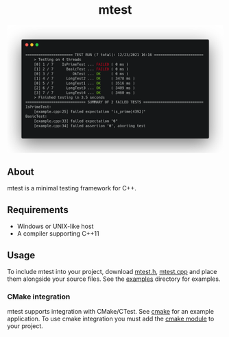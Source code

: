 <h1 align="center">mtest</h1>

<p align="center">
  <img alt="screenshot" src="https://raw.githubusercontent.com/codeandkey/mtest/master/screenshot.png">
</p>

## About
mtest is a minimal testing framework for C++.

## Requirements
- Windows or UNIX-like host
- A compiler supporting C++11

## Usage

To include mtest into your project, download [mtest.h](https://raw.githubusercontent.com/codeandkey/mtest/master/mtest.h), [mtest.cpp](https://raw.githubusercontent.com/codeandkey/mtest/master/mtest.cpp) and place them alongside your source files. See the [examples](https://github.com/codeandkey/mtest/tree/master/examples) directory for examples.

### CMake integration
mtest supports integration with CMake/CTest. See [cmake](https://github.com/codeandkey/mtest/tree/master/examples/cmake) for an example application. To use cmake integration you must add the [cmake module](https://raw.githubusercontent.com/codeandkey/mtest/master/cmake/mtest.cmake) to your project.
